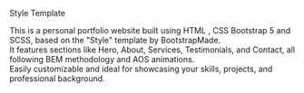 Style Template

This is a personal portfolio website built using HTML , CSS Bootstrap 5 and SCSS, based on the "Style" template by BootstrapMade.  
It features sections like Hero, About, Services, Testimonials, and Contact, all following BEM methodology and AOS animations.  
Easily customizable and ideal for showcasing your skills, projects, and professional background.  
